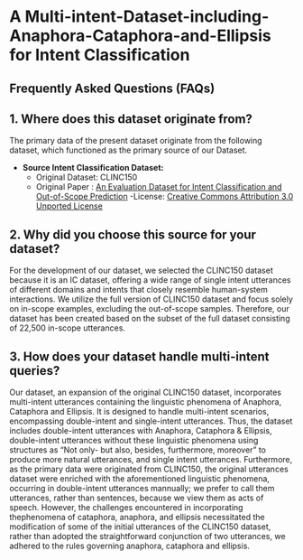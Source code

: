 # A Multi-intent-Dataset-including-Anaphora-Cataphora-and-Ellipsis for Intent Classification


## Frequently Asked Questions (FAQs)

## 1. Where does this dataset originate from?

The primary data of the present dataset originate from the following dataset, which functioned as the primary source of our Dataset.

- **Source Intent Classification Dataset:**
  - Original Dataset: CLINC150
  - Original Paper : [An Evaluation Dataset for Intent Classification and Out-of-Scope Prediction](https://www.aclweb.org/anthology/D19-1131)
  -License: [Creative Commons Attribution 3.0 Unported License](https://creativecommons.org/licenses/by/3.0/)

## 2. Why did you choose this source for your dataset?

For the development of our dataset, we selected the CLINC150 dataset because it is an IC dataset, offering a wide range of single intent utterances of different domains and intents that closely resemble human-system interactions. We utilize the full version of CLINC150 dataset and focus solely on in-scope examples, excluding the out-of-scope samples. Therefore, our dataset has been created based on the subset of the full dataset consisting of 22,500 in-scope utterances. 

## 3. How does your dataset handle multi-intent queries?

Our dataset, an expansion of the original CLINC150 dataset, incorporates multi-intent utterances containing the linguistic phenomena of Anaphora, Cataphora and Ellipsis. It is designed to handle multi-intent scenarios, encompassing double-intent and single-intent utterances. Thus, the dataset includes double-intent utterances with Anaphora, Cataphora & Ellipsis, double-intent utterances without these linguistic phenomena using structures as “Not only- but also, besides, furthermore, moreover” to produce more natural utterances, and single intent utterances. Furthermore, as the primary data were originated from CLINC150, the original utterances dataset were enriched with the aforementioned linguistic phenomena, occurring in double-intent utterances mannually; we prefer to call them utterances, rather than sentences, because we view them as acts of speech. However, the challenges encountered in incorporating thephenomena of cataphora, anaphora, and ellipsis necessitated the modification of some of the initial utterances of the CLINC150 dataset, rather than adopted the straightforward conjunction of two utterances, we adhered to the rules governing anaphora, cataphora and ellipsis.







